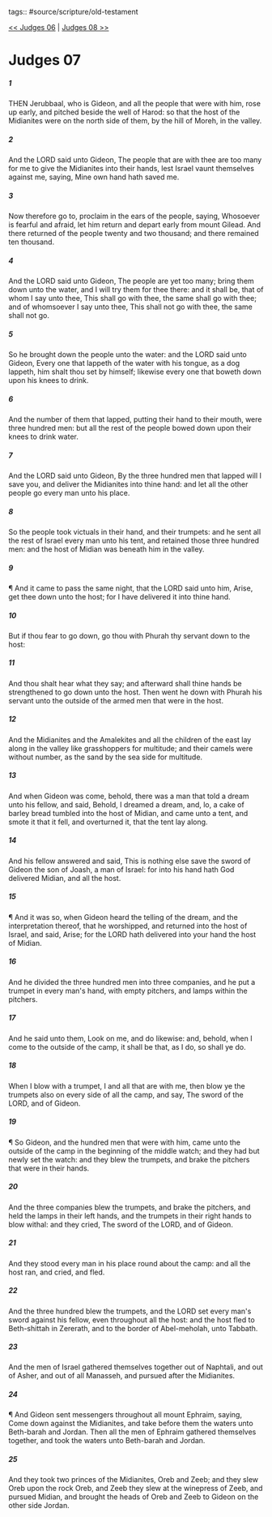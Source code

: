 tags:: #source/scripture/old-testament

[<< Judges 06](/Old_Testament/07_Judges/Judges_06.md) | [Judges 08 >>](/Old_Testament/07_Judges/Judges_08.md)

# Judges 07

##### 1

THEN Jerubbaal, who is Gideon, and all the people that were with him, rose up early, and pitched beside the well of Harod: so that the host of the Midianites were on the north side of them, by the hill of Moreh, in the valley.

##### 2

And the LORD said unto Gideon, The people that are with thee are too many for me to give the Midianites into their hands, lest Israel vaunt themselves against me, saying, Mine own hand hath saved me.

##### 3

Now therefore go to, proclaim in the ears of the people, saying, Whosoever is fearful and afraid, let him return and depart early from mount Gilead. And there returned of the people twenty and two thousand; and there remained ten thousand.

##### 4

And the LORD said unto Gideon, The people are yet too many; bring them down unto the water, and I will try them for thee there: and it shall be, that of whom I say unto thee, This shall go with thee, the same shall go with thee; and of whomsoever I say unto thee, This shall not go with thee, the same shall not go.

##### 5

So he brought down the people unto the water: and the LORD said unto Gideon, Every one that lappeth of the water with his tongue, as a dog lappeth, him shalt thou set by himself; likewise every one that boweth down upon his knees to drink.

##### 6

And the number of them that lapped, putting their hand to their mouth, were three hundred men: but all the rest of the people bowed down upon their knees to drink water.

##### 7

And the LORD said unto Gideon, By the three hundred men that lapped will I save you, and deliver the Midianites into thine hand: and let all the other people go every man unto his place.

##### 8

So the people took victuals in their hand, and their trumpets: and he sent all the rest of Israel every man unto his tent, and retained those three hundred men: and the host of Midian was beneath him in the valley.

##### 9

¶ And it came to pass the same night, that the LORD said unto him, Arise, get thee down unto the host; for I have delivered it into thine hand.

##### 10

But if thou fear to go down, go thou with Phurah thy servant down to the host:

##### 11

And thou shalt hear what they say; and afterward shall thine hands be strengthened to go down unto the host. Then went he down with Phurah his servant unto the outside of the armed men that were in the host.

##### 12

And the Midianites and the Amalekites and all the children of the east lay along in the valley like grasshoppers for multitude; and their camels were without number, as the sand by the sea side for multitude.

##### 13

And when Gideon was come, behold, there was a man that told a dream unto his fellow, and said, Behold, I dreamed a dream, and, lo, a cake of barley bread tumbled into the host of Midian, and came unto a tent, and smote it that it fell, and overturned it, that the tent lay along.

##### 14

And his fellow answered and said, This is nothing else save the sword of Gideon the son of Joash, a man of Israel: for into his hand hath God delivered Midian, and all the host.

##### 15

¶ And it was so, when Gideon heard the telling of the dream, and the interpretation thereof, that he worshipped, and returned into the host of Israel, and said, Arise; for the LORD hath delivered into your hand the host of Midian.

##### 16

And he divided the three hundred men into three companies, and he put a trumpet in every man's hand, with empty pitchers, and lamps within the pitchers.

##### 17

And he said unto them, Look on me, and do likewise: and, behold, when I come to the outside of the camp, it shall be that, as I do, so shall ye do.

##### 18

When I blow with a trumpet, I and all that are with me, then blow ye the trumpets also on every side of all the camp, and say, The sword of the LORD, and of Gideon.

##### 19

¶ So Gideon, and the hundred men that were with him, came unto the outside of the camp in the beginning of the middle watch; and they had but newly set the watch: and they blew the trumpets, and brake the pitchers that were in their hands.

##### 20

And the three companies blew the trumpets, and brake the pitchers, and held the lamps in their left hands, and the trumpets in their right hands to blow withal: and they cried, The sword of the LORD, and of Gideon.

##### 21

And they stood every man in his place round about the camp: and all the host ran, and cried, and fled.

##### 22

And the three hundred blew the trumpets, and the LORD set every man's sword against his fellow, even throughout all the host: and the host fled to Beth-shittah in Zererath, and to the border of Abel-meholah, unto Tabbath.

##### 23

And the men of Israel gathered themselves together out of Naphtali, and out of Asher, and out of all Manasseh, and pursued after the Midianites.

##### 24

¶ And Gideon sent messengers throughout all mount Ephraim, saying, Come down against the Midianites, and take before them the waters unto Beth-barah and Jordan. Then all the men of Ephraim gathered themselves together, and took the waters unto Beth-barah and Jordan.

##### 25

And they took two princes of the Midianites, Oreb and Zeeb; and they slew Oreb upon the rock Oreb, and Zeeb they slew at the winepress of Zeeb, and pursued Midian, and brought the heads of Oreb and Zeeb to Gideon on the other side Jordan.
